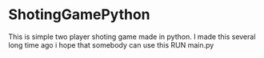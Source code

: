 # ShotingGamePython
This is simple two player shoting game made in python.
I made this several long time ago i hope that somebody can use this
RUN main.py
